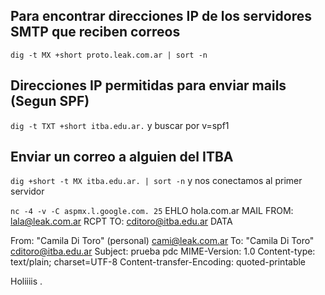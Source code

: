 ## Para encontrar direcciones IP de los servidores SMTP que reciben correos
`dig -t MX +short proto.leak.com.ar | sort -n`

## Direcciones IP permitidas para enviar mails (Segun SPF)
`dig -t TXT +short itba.edu.ar.` y buscar por v=spf1

## Enviar un correo a alguien del ITBA
`dig +short -t MX itba.edu.ar. | sort -n` y nos conectamos al primer servidor

`nc -4 -v -C aspmx.l.google.com. 25`
EHLO hola.com.ar
MAIL FROM: <lala@leak.com.ar>
RCPT TO: <cditoro@itba.edu.ar>
DATA

From: "Camila Di Toro" (personal) <cami@leak.com.ar>
To: "Camila Di Toro" <cditoro@itba.edu.ar>
Subject: prueba pdc 
MIME-Version: 1.0
Content-type: text/plain; charset=UTF-8
Content-transfer-Encoding: quoted-printable

Holiiiis
.
